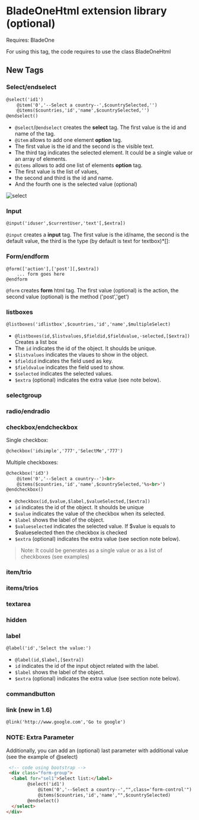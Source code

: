 # BladeOneHtml extension library (optional)

Requires: BladeOne

For using this tag, the code requires to use the class BladeOneHtml

## New Tags

### Select/endselect

```html
@select('id1')
    @item('0','--Select a country--',$countrySelected,'')
    @items($countries,'id','name',$countrySelected,'')
@endselect()
```

- `@select`/`@endselect` creates the **select** tag. The first value is the id and name of the tag.
- `@item` allows to add one element **option** tag. 
-   The first value is the id and the second is the visible text. 
-   The third tag indicates the selected element. It could be a single value or an array of elements.
- `@items` allows to add one list of elements **option** tag. 
-   The first value is the list of values, 
-   the second and third is the id and name. 
-   And the fourth one is the selected value (optional)
    
![select](http://i.imgur.com/yaMavQB.jpg?1)

### Input

```html
@input('iduser',$currentUser,'text'[,$extra])
```

`@input` creates a **input** tag. The first value is the id/name, the second is the default value, the third is the type (by default is text for textbox)*[]: 

### Form/endform
```form
@form(['action'],['post'][,$extra])
    ... form goes here
@endform
```
`@form` creates **form** html tag. The first value (optional) is the action, the second value (optional) is the method ('post','get')

### listboxes
```html
@listboxes('idlistbox',$countries,'id','name',$multipleSelect)
```

- `@listboxes(id,$listvalues,$fieldid,$fieldvalue,·selected,[$extra])` Creates a list box
-   The `id` indicates the id of the object. It shoulds be unique.
-   `$listvalues` indicates the vlaues to show in the object.
-   `$fieldid` indicates the field used as key.
-   `$fieldvalue` indicates the field used to show.
-   `$selected` indicates the selected values.
-   `$extra` (optional) indicates the extra value (see note below).

### selectgroup

### radio/endradio

### checkbox/endcheckbox

Single checkbox: 
```html
@checkbox('idsimple','777','SelectMe','777')
```

Multiple checkboxes:
```html
@checkbox('id3')
    @item('0','--Select a country--')<br>
    @items($countries,'id','name',$countrySelected,'%s<br>')
@endcheckbox()
```

- `@checkbox(id,$value,$label,$valueSelected,[$extra])`
-   `id` indicates the id of the object. It shoulds be unique
-   `$value` indicates the value of the checkbox when its selected.
-   `$label` shows the label of the object.
-   `$valueselected` indicates the selected value. If $value is equals to $valueselected then the checkbox is checked
-   `$extra` (optional) indicates the extra value (see section note below).

>  Note: It could be generates as a single value or as a list of checkboxes (see examples)


### item/trio

### items/trios

### textarea

### hidden

### label
```html
@label('id','Select the value:')
```
- `@label(id,$label,[$extra])`
-   `id` indicates the id of the input object related with the label.  
-   `$label` shows the label of the object.  
-   `$extra` (optional) indicates the extra value (see section note below).


### commandbutton

### link (new in 1.6)
```html
@link('http://www.google.com','Go to google')
```



### NOTE: Extra Parameter
 
Additionally, you can add an (optional) last parameter with additional value (see the example of @select)

```html
 <!-- code using bootstrap -->
 <div class="form-group">
  <label for="sel1">Select list:</label>
        @select('id1')
            @item('0','--Select a country--',"",class='form-control'")
            @items($countries,'id','name',"",$countrySelected)
        @endselect()
  </select>
</div>
```

